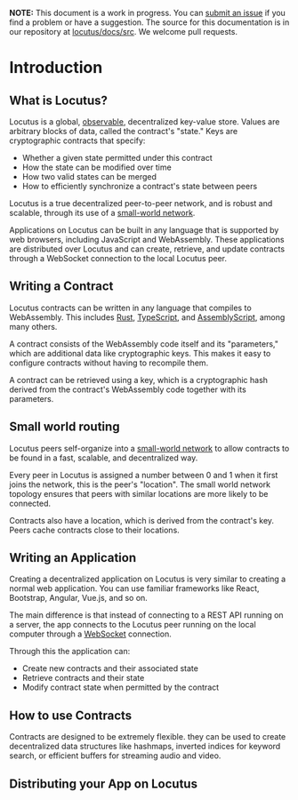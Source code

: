 **NOTE:** This document is a work in progress. You can [submit an issue](https://github.com/freenet/locutus/issues/new?labels=A-documentation) if you find a problem or have a suggestion. The source for this documentation is in our repository at [locutus/docs/src](https://github.com/freenet/locutus/tree/main/docs/src). We welcome pull requests.

# Introduction

## What is Locutus?

Locutus is a global, [observable](https://en.wikipedia.org/wiki/Small-world_network), decentralized key-value store. Values are arbitrary blocks of data, called the contract's "state." Keys are cryptographic contracts that specify:

* Whether a given state permitted under this contract
* How the state can be modified over time
* How two valid states can be merged
* How to efficiently synchronize a contract's state between peers

Locutus is a true decentralized peer-to-peer network, and is robust and scalable, through its use of a [small-world network](https://en.wikipedia.org/wiki/Small-world_network).

Applications on Locutus can be built in any language that is supported by web browsers, including JavaScript and WebAssembly. These applications are distributed over Locutus and can create, retrieve, and update contracts through a WebSocket connection to the local Locutus peer.

## Writing a Contract

Locutus contracts can be written in any language that compiles to WebAssembly. This includes [Rust](https://www.rust-lang.org/), [TypeScript](https://www.typescriptlang.org/), and [AssemblyScript](https://www.assemblyscript.org/), among many others.

A contract consists of the WebAssembly code itself and its "parameters," which are additional data like cryptographic keys. This makes it easy to configure contracts without having to recompile them.

A contract can be retrieved using a key, which is a cryptographic hash derived from the contract's WebAssembly code together with its parameters.

## Small world routing

Locutus peers self-organize into a [small-world network](https://en.wikipedia.org/wiki/Small-world_routing) to allow contracts to be found in a fast, scalable, and decentralized way.

Every peer in Locutus is assigned a number between 0 and 1 when it first joins the network, this is the peer's "location". The small world network topology ensures that peers with similar locations are more likely to be connected.

Contracts also have a location, which is derived from the contract's key. Peers cache contracts close to their locations.

## Writing an Application

Creating a decentralized application on Locutus is very similar to creating a normal web application. You can use familiar frameworks like React, Bootstrap, Angular, Vue.js, and so on.

The main difference is that instead of connecting to a REST API running on a server, the app connects to the Locutus peer running on the local computer through a [WebSocket](https://en.wikipedia.org/wiki/WebSocket) connection.

Through this the application can:

- Create new contracts and their associated state
- Retrieve contracts and their state
- Modify contract state when permitted by the contract

## How to use Contracts

Contracts are designed to be extremely flexible. they can be used to create decentralized data structures like hashmaps, inverted indices for keyword search, or efficient buffers for streaming audio and video.

## Distributing your App on Locutus


